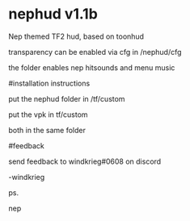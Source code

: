 # nephud v1.1b
Nep themed TF2 hud, based on toonhud

transparency can be enabled via cfg in /nephud/cfg

the folder enables nep hitsounds and menu music

#installation instructions


put the nephud folder in /tf/custom

put the vpk in tf/custom

both in the same folder



#feedback


send feedback to windkrieg#0608 on discord


-windkrieg

ps.


nep